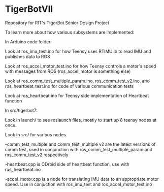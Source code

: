 # TigerBotVII
Repository for RIT's TigerBot Senior Design Project

To learn more about how various subsystems are implemented:

In Arduino code folder:

Look at ros_imu_test.ino for how Teensy uses RTIMUlib to read IMU and publishes data to ROS

Look at ros_accel_motor_test.ino for how Teensy controls a motor's speed with messages from ROS (ros_accel_motor is something else)

Look at ros_comm_test_multiple_param.ino, ros_comm_test_v2.ino, and ros_heartbeat_test.ino for code of various communication tests

Look at ros_heartbeat.ino for Teensy side implementation of Heartbeat function


In src/tigerbot7:

Look in launch/ to see roslaunch files, mostly to start up 8 teensy nodes at once.

Look in src/ for various nodes.

-comm_test_multiple and comm_test_multiple v2 are the latest versions of comm test, used in conjunction with ros_comm_test_multiple_param
 and ros_comm_test_v2 respectively

-heartbeat.cpp is ODroid side of heartbeat function, use with ros_heartbeat.ino

-accel_motor.cpp is a node for translating IMU data to an appropriate motor speed. Use in conjuction with ros_imu_test and
 ros_accel_motor_test.ino

